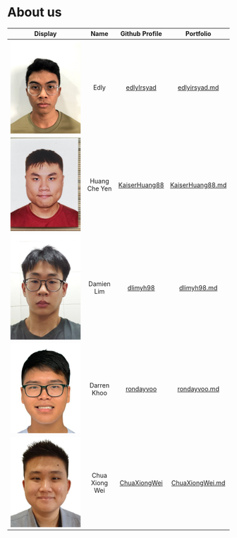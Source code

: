 # About us

Display | Name | Github Profile | Portfolio 
--------|:----:|:--------------:|:---------:
![Edly](team%20member%20portraits/edly.jpg) | Edly | [edlyIrsyad](https://github.com/edlyIrsyad) | [edlyirsyad.md](team/edlyirsyad.md)
![Che Yen](team%20member%20portraits/Che%20Yen.jpg) | Huang Che Yen | [KaiserHuang88](https://github.com/KaiserHuang88) | [KaiserHuang88.md](team/KaiserHuang88.md)
![Damien](team%20member%20portraits/Damien.jpg) | Damien Lim | [dlimyh98](https://github.com/dlimyh98) | [dlimyh98.md](team/dlimyh98.md)
![Darren](team%20member%20portraits/Darren.JPG) | Darren Khoo | [rondayvoo](https://github.com/rondayvoo) | [rondayvoo.md](team/rondayvoo.md)
![Xiong Wei](team%20member%20portraits/Xiong%20Wei.jpg) | Chua Xiong Wei | [ChuaXiongWei](https://github.com/ChuaXiongWei) | [ChuaXiongWei.md](team/ChuaXiongWei.md)
